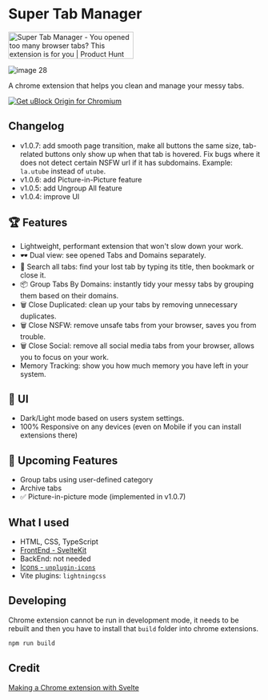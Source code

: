 # Super Tab Manager

<a href="https://www.producthunt.com/posts/super-tab-manager?utm_source=badge-featured&utm_medium=badge&utm_souce=badge-super&#0045;tab&#0045;manager" target="_blank"><img src="https://api.producthunt.com/widgets/embed-image/v1/featured.svg?post_id=440199&theme=light" alt="Super&#0032;Tab&#0032;Manager - You&#0032;opened&#0032;too&#0032;many&#0032;browser&#0032;tabs&#0063;&#0032;This&#0032;extension&#0032;is&#0032;for&#0032;you | Product Hunt" style="width: 250px; height: 54px;" width="250" height="54" /></a>

![image 28](https://github.com/user-attachments/assets/7e4a89f3-6c40-4117-8e30-252a2577327d)

A chrome extension that helps you clean and manage your messy tabs.

<a href="https://chromewebstore.google.com/detail/super-tab-manager/bkjlmdjfdppebnijgnhgfdnojfneppaa">
<img src="https://user-images.githubusercontent.com/585534/107280622-91a8ea80-6a26-11eb-8d07-77c548b28665.png" alt="Get uBlock Origin for Chromium">
</a>

## Changelog

- v1.0.7: add smooth page transition, make all buttons the same size, tab-related buttons only show up when that tab is hovered. Fix bugs where it does not detect certain NSFW url if it has subdomains. Example: `la.utube` instead of `utube`.
- v1.0.6: add Picture-in-Picture feature
- v1.0.5: add Ungroup All feature
- v1.0.4: improve UI

## 🏆 Features

- Lightweight, performant extension that won't slow down your work.
- 🕶️ Dual view: see opened Tabs and Domains separately.
- 🔎 Search all tabs: find your lost tab by typing its title, then bookmark or close it.
- 📦 Group Tabs By Domains: instantly tidy your messy tabs by grouping them based on their domains.
- 🗑️ Close Duplicated: clean up your tabs by removing unnecessary duplicates.
- 🗑️ Close NSFW: remove unsafe tabs from your browser, saves you from trouble.
- 🗑️ Close Social: remove all social media tabs from your browser, allows you to focus on your work.
- Memory Tracking: show you how much memory you have left in your system.

## 📱 UI

- Dark/Light mode based on users system settings.
- 100% Responsive on any devices (even on Mobile if you can install extensions there)

## 🌠 Upcoming Features

- Group tabs using user-defined category
- Archive tabs
- ✅ Picture-in-picture mode (implemented in v1.0.7)

## What I used

- HTML, CSS, TypeScript
- [FrontEnd - SvelteKit](https://kit.svelte.dev/)
- BackEnd: not needed
- [Icons - `unplugin-icons`](https://icon-sets.iconify.design/material-symbols-light/)
- Vite plugins: `lightningcss`

## Developing

Chrome extension cannot be run in development mode, it needs to be rebuilt and then you have to install that `build` folder into chrome extensions.

```bash
npm run build
```

## Credit

[Making a Chrome extension with Svelte](https://javascript.plainenglish.io/making-a-chrome-extension-with-svelte-2fefb3769c)

